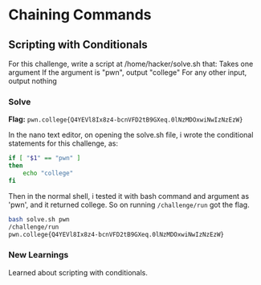 # Chaining Commands

## Scripting with Conditionals
For this challenge, write a script at /home/hacker/solve.sh that:
Takes one argument
If the argument is "pwn", output "college"
For any other input, output nothing

### Solve
**Flag:** `pwn.college{Q4YEVl8Ix8z4-bcnVFD2tB9GXeq.0lNzMDOxwiNwIzNzEzW}`

In the nano text editor, on opening the solve.sh file, i wrote the conditional statements for this challenge, as:
```bash
if [ "$1" == "pwn" ]
then 
    echo "college"
fi
``` 
Then in the normal shell, i tested it with bash command and argument as 'pwn', and it returned college. So on running ```/challenge/run``` got the flag.

```bash
bash solve.sh pwn
/challenge/run
pwn.college{Q4YEVl8Ix8z4-bcnVFD2tB9GXeq.0lNzMDOxwiNwIzNzEzW}
```


### New Learnings
Learned about scripting with conditionals.

